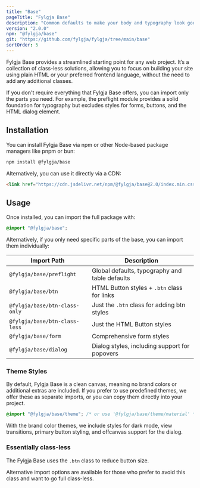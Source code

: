 ```yaml
---
title: "Base"
pageTitle: "Fylgja Base"
description: "Common defaults to make your body and typography look good and easy to change to your needs."
version: "2.0.0"
npm: "@fylgja/base"
git: "https://github.com/fylgja/fylgja/tree/main/base"
sortOrder: 5
---
```


Fylgja Base provides a streamlined starting point for any web project.
It’s a collection of class-less solutions,
allowing you to focus on building your site using plain HTML or your preferred frontend language,
without the need to add any additional classes.

If you don't require everything that Fylgja Base offers,
you can import only the parts you need.
For example, the preflight module provides a solid foundation for typography
but excludes styles for forms, buttons, and the HTML dialog element.

## Installation

You can install Fylgja Base via npm or other Node-based package managers like pnpm or bun:

```bash
npm install @fylgja/base
```

Alternatively, you can use it directly via a CDN:

```html
<link href="https://cdn.jsdelivr.net/npm/@fylgja/base@2.0/index.min.css" rel="stylesheet">
```

## Usage

Once installed, you can import the full package with:

```css
@import "@fylgja/base";
```

Alternatively, if you only need specific parts of the base, you can import them individually:

| Import Path                   | Description                                    |
| ----------------------------- | ---------------------------------------------- |
| `@fylgja/base/preflight`      | Global defaults, typography and table defaults |
| `@fylgja/base/btn`            | HTML Button styles + `.btn` class for links    |
| `@fylgja/base/btn-class-only` | Just the `.btn` class for adding btn styles    |
| `@fylgja/base/btn-class-less` | Just the HTML Button styles                    |
| `@fylgja/base/form`           | Comprehensive form styles                      |
| `@fylgja/base/dialog`         | Dialog styles, including support for popovers  |

### Theme Styles

By default, Fylgja Base is a clean canvas, meaning no brand colors or additional extras are included.
If you prefer to use predefined themes, we offer these as separate imports, or you can copy them directly into your project.

```css
@import "@fylgja/base/theme"; /* or use '@fylgja/base/theme/material' */
```

With the brand color themes, we include styles for dark mode, view transitions, primary button styling, and offcanvas support for the dialog.

### Essentially class-less

The Fylgja Base uses the `.btn` class to reduce button size.

Alternative import options are available for those who prefer to avoid this class and want to go full class-less.

